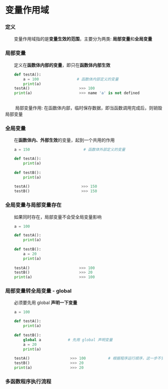 # 变量作用域
### 定义
&emsp;&emsp;变量作用域指的是**变量生效的范围**，主要分为两类: **局部变量**和**全局变量**

### 局部变量
&emsp;&emsp;定义在**函数体内部的变量**，即只在**函数体内部生效**

```python
    def testA():
        a = 100                 # 函数体内部定义的变量
        print(a)
    testA()                      >>> 100
    print(a)                     >>> name 'a' is not defined
        

```
&emsp;&emsp; 局部变量作用: 在函数体内部，临时保存数据，即当函数调用完成后，则销毁局部变量

### 全局变量
&emsp;&emsp;在**函数体内、外部生效**的变量，起到一个共用的作用


```python
    a = 150                        # 函数体外部定义的变量         

    def testA():
        print(a)
    
    def testB():
        print(a)
    
    testA()                       >>> 150
    testB()                       >>> 150

```

### 全局变量与局部变量存在
&emsp;&emsp;如果同时存在，局部变量不会受全局变量影响


```python
    a = 100

    def testA():
        print(a)
    
    def testB():
        a = 20
        print(a)
    
    testA()                      >>> 100
    testB()                      >>> 20
    print(a)                     >>> 100

```

### 局部变量转全局变量 - global
&emsp;&emsp;必须要先用 global **声明一下变量**


```python
    a = 100

    def testA():
        print(a)
        
    def testB():
        global a            # 先用 global 声明变量  
        a = 20
        print(a)
        
    testA()                  >>> 100          # 根据程序运行顺序，这一步不受影响   
    testB()                  >>> 20
    print(a)                 >>> 20

```

### 多函数程序执行流程







